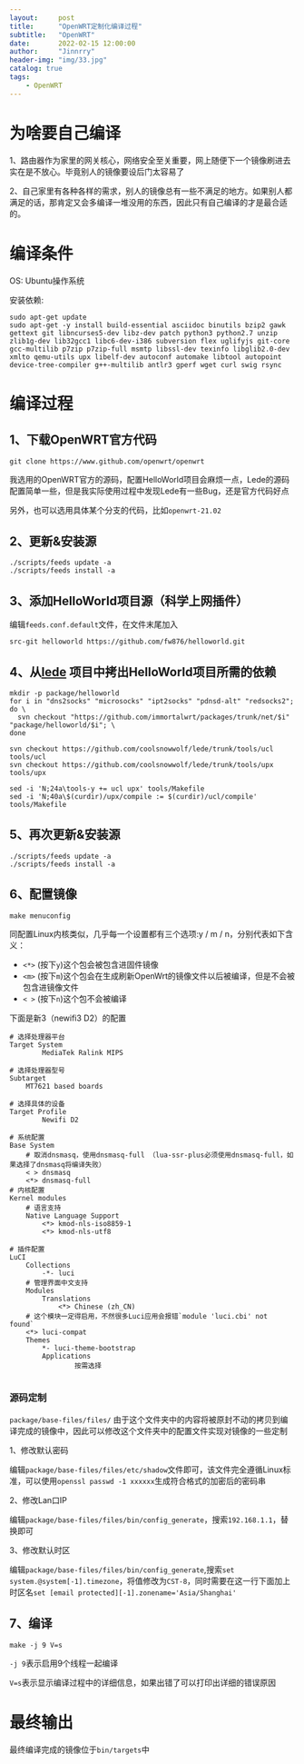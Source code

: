 ```yaml
---
layout:     post
title:      "OpenWRT定制化编译过程"
subtitle:   "OpenWRT"
date:       2022-02-15 12:00:00
author:     "Jinnrry"
header-img: "img/33.jpg"
catalog: true
tags:
    - OpenWRT
---
```

# 为啥要自己编译

1、路由器作为家里的网关核心，网络安全至关重要，网上随便下一个镜像刷进去实在是不放心。毕竟别人的镜像要设后门太容易了

2、自己家里有各种各样的需求，别人的镜像总有一些不满足的地方。如果别人都满足的话，那肯定又会多编译一堆没用的东西，因此只有自己编译的才是最合适的。

# 编译条件

OS: Ubuntu操作系统

安装依赖:

```
sudo apt-get update
sudo apt-get -y install build-essential asciidoc binutils bzip2 gawk gettext git libncurses5-dev libz-dev patch python3 python2.7 unzip zlib1g-dev lib32gcc1 libc6-dev-i386 subversion flex uglifyjs git-core gcc-multilib p7zip p7zip-full msmtp libssl-dev texinfo libglib2.0-dev xmlto qemu-utils upx libelf-dev autoconf automake libtool autopoint device-tree-compiler g++-multilib antlr3 gperf wget curl swig rsync
```

# 编译过程


## 1、下载OpenWRT官方代码

`git clone https://www.github.com/openwrt/openwrt`



我选用的OpenWRT官方的源码，配置HelloWorld项目会麻烦一点，Lede的源码配置简单一些，但是我实际使用过程中发现Lede有一些Bug，还是官方代码好点

另外，也可以选用具体某个分支的代码，比如`openwrt-21.02`


## 2、更新&安装源

```
./scripts/feeds update -a 
./scripts/feeds install -a
```

## 3、添加HelloWorld项目源（科学上网插件）

编辑`feeds.conf.default`文件，在文件末尾加入

`src-git helloworld https://github.com/fw876/helloworld.git`

## 4、从[lede](https://github.com/coolsnowwolf/lede) 项目中拷出HelloWorld项目所需的依赖

```
mkdir -p package/helloworld
for i in "dns2socks" "microsocks" "ipt2socks" "pdnsd-alt" "redsocks2"; do \
  svn checkout "https://github.com/immortalwrt/packages/trunk/net/$i" "package/helloworld/$i"; \
done

svn checkout https://github.com/coolsnowwolf/lede/trunk/tools/ucl tools/ucl
svn checkout https://github.com/coolsnowwolf/lede/trunk/tools/upx tools/upx

sed -i 'N;24a\tools-y += ucl upx' tools/Makefile
sed -i 'N;40a\$(curdir)/upx/compile := $(curdir)/ucl/compile' tools/Makefile
```

## 5、再次更新&安装源

```
./scripts/feeds update -a 
./scripts/feeds install -a
```

## 6、配置镜像

`make menuconfig`

同配置Linux内核类似，几乎每一个设置都有三个选项:y / m / n，分别代表如下含义：
* `<*>` (按下`y`)这个包会被包含进固件镜像
* `<m>` (按下`m`)这个包会在生成刷新OpenWrt的镜像文件以后被编译，但是不会被包含进镜像文件
* `< >` (按下`n`)这个包不会被编译

下面是新3（newifi3 D2）的配置

```
# 选择处理器平台
Target System 
		MediaTek Ralink MIPS

# 选择处理器型号
Subtarget 
    MT7621 based boards

# 选择具体的设备
Target Profile
		Newifi D2
		
# 系统配置
Base System
    # 取消dnsmasq，使用dnsmasq-full （lua-ssr-plus必须使用dnsmasq-full，如果选择了dnsmasq将编译失败）
    < > dnsmasq
    <*> dnsmasq-full
# 内核配置
Kernel modules
    # 语言支持
    Native Language Support
        <*> kmod-nls-iso8859-1
        <*> kmod-nls-utf8

# 插件配置
LuCI
    Collections
        -*- luci
    # 管理界面中文支持
    Modules
        Translations
            <*> Chinese (zh_CN)
	# 这个模块一定得启用，不然很多Luci应用会报错`module 'luci.cbi' not found`
	<*> luci-compat
    Themes
        *- luci-theme-bootstrap
		Applications
				按需选择
		
```


### 源码定制

`package/base-files/files/` 由于这个文件夹中的内容将被原封不动的拷贝到编译完成的镜像中，因此可以修改这个文件夹中的配置文件实现对镜像的一些定制

1、修改默认密码

编辑`package/base-files/files/etc/shadow`文件即可，该文件完全遵循Linux标准，可以使用`openssl passwd -1 xxxxxx`生成符合格式的加密后的密码串

2、修改Lan口IP

编辑`package/base-files/files/bin/config_generate`，搜索`192.168.1.1`，替换即可

3、修改默认时区

编辑`package/base-files/files/bin/config_generate`,搜索`set system.@system[-1].timezone`，将值修改为`CST-8`，同时需要在这一行下面加上时区名`set [email protected][-1].zonename='Asia/Shanghai'`


## 7、编译

`make -j 9 V=s `

`-j 9`表示启用9个线程一起编译

`V=s`表示显示编译过程中的详细信息，如果出错了可以打印出详细的错误原因

# 最终输出

最终编译完成的镜像位于`bin/targets`中












